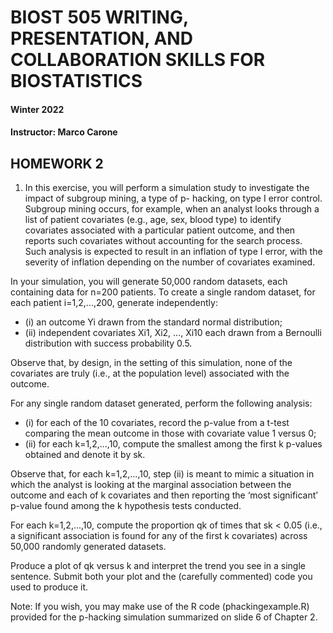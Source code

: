 # BIOST 505 WRITING, PRESENTATION, AND COLLABORATION SKILLS FOR BIOSTATISTICS  
#### Winter 2022 
#### Instructor: Marco Carone  

## HOMEWORK 2 
 
1. In this exercise, you will perform a simulation study to investigate the impact of subgroup mining, a type of p-
hacking, on type I error control. Subgroup mining occurs, for example, when an analyst looks through a list of 
patient covariates (e.g., age, sex, blood type) to identify covariates associated with a particular patient 
outcome, and then reports such covariates without accounting for the search process. Such analysis is 
expected to result in an inflation of type I error, with the severity of inflation depending on the number of 
covariates examined. 
 
 In your simulation, you will generate 50,000 random datasets, each containing data for n=200 patients. To 
create a single random dataset, for each patient i=1,2,...,200, generate independently: 
 
- (i) an outcome Yi drawn from the standard normal distribution; 
- (ii) independent covariates Xi1, Xi2, ..., Xi10 each drawn from a Bernoulli distribution with success 
probability 0.5. 
   
 Observe that, by design, in the setting of this simulation, none of the covariates are truly (i.e., at the 
population level) associated with the outcome. 
 
 For any single random dataset generated, perform the following analysis: 
 
- (i) for each of the 10 covariates, record the p-value from a t-test comparing the mean outcome in those 
with covariate value 1 versus 0; 
- (ii) for each k=1,2,...,10, compute the smallest among the first k p-values obtained and denote it by sk. 
 
 Observe that, for each k=1,2,...,10, step (ii) is meant to mimic a situation in which the analyst is looking at the 
marginal association between the outcome and each of k covariates and then reporting the ‘most significant’ 
p-value found among the k hypothesis tests conducted. 
 
 For each k=1,2,...,10, compute the proportion qk of times that sk < 0.05 (i.e., a significant association is found 
for any of the first k covariates) across 50,000 randomly generated datasets. 
 
 Produce a plot of qk versus k and interpret the trend you see in a single sentence. Submit both your plot and 
the (carefully commented) code you used to produce it. 
 
 Note: If you wish, you may make use of the R code (phackingexample.R) provided for the p-hacking simulation 
summarized on slide 6 of Chapter 2. 
